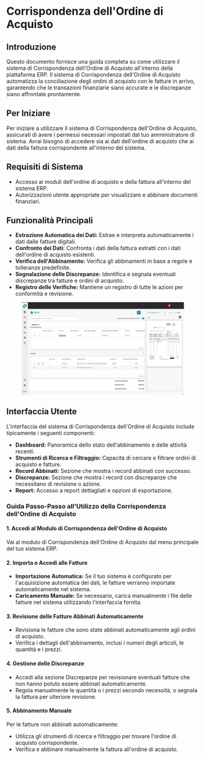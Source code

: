 # Corrispondenza dell'Ordine di Acquisto

## Introduzione

Questo documento fornisce una guida completa su come utilizzare il sistema di Corrispondenza dell'Ordine di Acquisto all'interno della piattaforma ERP. Il sistema di Corrispondenza dell'Ordine di Acquisto automatizza la conciliazione degli ordini di acquisto con le fatture in arrivo, garantendo che le transazioni finanziarie siano accurate e le discrepanze siano affrontate prontamente.

## Per Iniziare

Per iniziare a utilizzare il sistema di Corrispondenza dell'Ordine di Acquisto, assicurati di avere i permessi necessari impostati dal tuo amministratore di sistema. Avrai bisogno di accedere sia ai dati dell'ordine di acquisto che ai dati della fattura corrispondente all'interno del sistema.

## Requisiti di Sistema

* Accesso ai moduli dell'ordine di acquisto e della fattura all'interno del sistema ERP.
* Autorizzazioni utente appropriate per visualizzare e abbinare documenti finanziari.

## Funzionalità Principali

* **Estrazione Automatica dei Dati:** Estrae e interpreta automaticamente i dati dalle fatture digitali.
* **Confronto dei Dati:** Confronta i dati della fattura estratti con i dati dell'ordine di acquisto esistenti.
* **Verifica dell'Abbinamento:** Verifica gli abbinamenti in base a regole e tolleranze predefinite.
* **Segnalazione delle Discrepanze:** Identifica e segnala eventuali discrepanze tra fatture e ordini di acquisto.
* **Registro delle Verifiche:** Mantiene un registro di tutte le azioni per conformità e revisione.

<figure><img src="../../.gitbook/assets/PO1.png" alt=""><figcaption></figcaption></figure>

## Interfaccia Utente

L'interfaccia del sistema di Corrispondenza dell'Ordine di Acquisto include tipicamente i seguenti componenti:

* **Dashboard:** Panoramica dello stato dell'abbinamento e delle attività recenti.
* **Strumenti di Ricerca e Filtraggio:** Capacità di cercare e filtrare ordini di acquisto e fatture.
* **Record Abbinati:** Sezione che mostra i record abbinati con successo.
* **Discrepanze:** Sezione che mostra i record con discrepanze che necessitano di revisione o azione.
* **Report:** Accesso a report dettagliati e opzioni di esportazione.

### Guida Passo-Passo all'Utilizzo della Corrispondenza dell'Ordine di Acquisto

#### 1. Accedi al Modulo di Corrispondenza dell'Ordine di Acquisto

Vai al modulo di Corrispondenza dell'Ordine di Acquisto dal menu principale del tuo sistema ERP.

#### 2. Importa o Accedi alle Fatture

* **Importazione Automatica:** Se il tuo sistema è configurato per l'acquisizione automatica dei dati, le fatture verranno importate automaticamente nel sistema.
* **Caricamento Manuale:** Se necessario, carica manualmente i file delle fatture nel sistema utilizzando l'interfaccia fornita.

#### 3. Revisione delle Fatture Abbinati Automaticamente

* Revisiona le fatture che sono state abbinati automaticamente agli ordini di acquisto.
* Verifica i dettagli dell'abbinamento, inclusi i numeri degli articoli, le quantità e i prezzi.

#### 4. Gestione delle Discrepanze

* Accedi alla sezione Discrepanze per revisionare eventuali fatture che non hanno potuto essere abbinati automaticamente.
* Regola manualmente le quantità o i prezzi secondo necessità, o segnala la fattura per ulteriore revisione.

#### 5. Abbinamento Manuale

Per le fatture non abbinati automaticamente:

* Utilizza gli strumenti di ricerca e filtraggio per trovare l'ordine di acquisto corrispondente.
* Verifica e abbinare manualmente la fattura all'ordine di acquisto.
